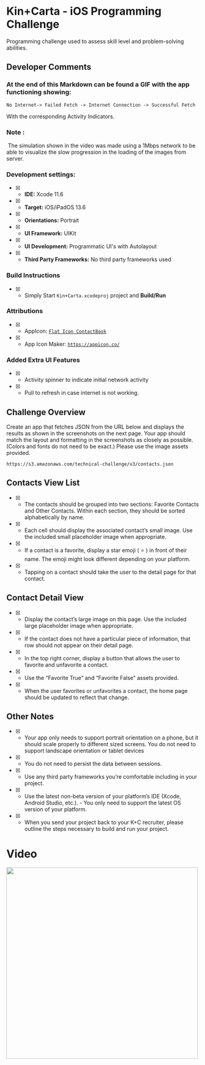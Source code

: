 # Kin+Carta -  iOS Programming Challenge

Programming challenge used to assess skill level and problem-solving abilities. 

## Developer Comments

### At the end of this Markdown can be found a  GIF with the app functioning showing:

    No Internet-> Failed Fetch -> Internet Connection -> Successful Fetch 

With the corresponding Activity Indicators. 

### Note :

​	The simulation shown in the video was made using a 1Mbps network to be able to visualize the slow progression in the loading of the images from server.

### Development settings:

- [x] - **IDE:** Xcode 11.6
- [x] - **Target:** iOS/iPadOS 13.6
- [x] - **Orientations:** Portrait
- [x] - **UI Framework:** UIKit
- [x] - **UI Development:** Programmatic UI's with Autolayout
- [x] - **Third Party Frameworks:** No third party frameworks used

### Build Instructions
- [x] - Simply Start  ``` Kin+Carta.xcodeproj ```  project and **Build/Run**

### Attributions

- [x] - AppIcon:   [`Flat Icon ContactBook`](https://www.flaticon.com/free-icon/notebook_784856?term=address%20book&page=1&position=17)

- [x] - App Icon Maker: [`https://appicon.co/`](https://appicon.co/)

### Added Extra UI Features 

- [x] - Activity spinner to indicate initial network activity
- [x] - Pull to refresh in case internet is not working.


## Challenge Overview

Create an app that fetches JSON from the URL below and displays the results as shown in the screenshots on the next page. Your app should match the layout and formatting in the screenshots as closely as possible. (Colors and fonts do not need to be exact.) Please use the image assets provided.

```
https://s3.amazonaws.com/technical-challenge/v3/contacts.json
```

## Contacts View List

- [x] - The contacts should be grouped into two sections: Favorite Contacts and Other Contacts. Within each section, they should be sorted alphabetically by name.

- [x] - Each cell should display the associated contact’s small image. Use the included small placeholder image when appropriate.

- [x] - If a contact is a favorite, display a star emoji ( ⭐️ ) in front of their name. The emoji might look different
  depending on your platform.

- [x] - Tapping on a contact should take the user to the detail page for that contact.

## Contact Detail View

- [x] - Display the contact’s large image on this page. Use the included large placeholder image when appropriate. 

- [x] - If the contact does not have a particular piece of information, that row should not appear on their detail page. 

- [x] - In the top right corner, display a button that allows the user to favorite and unfavorite a contact. 

- [x] - Use the “Favorite True” and “Favorite False” assets provided.

- [x] - When the user favorites or unfavorites a contact, the home page should be updated to reflect that change.


## Other Notes 

- [x] - Your app only needs to support portrait orientation on a phone, but it should scale properly to different sized screens. You do not need to support landscape orientation or tablet devices

- [x] - You do not need to persist the data between sessions.

- [x] - Use any third party frameworks you’re comfortable including in your project.

- [x] - Use the latest non-beta version of your platform’s IDE (Xcode, Android Studio, etc.). - You only need to support the latest OS version of your platform.

- [x] - When you send your project back to your K+C recruiter, please outline the steps necessary to build and run your project.

# Video

<img src="Video.gif" width="500"/>